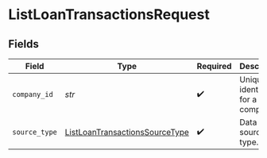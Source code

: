# ListLoanTransactionsRequest


## Fields

| Field                                                                                       | Type                                                                                        | Required                                                                                    | Description                                                                                 | Example                                                                                     |
| ------------------------------------------------------------------------------------------- | ------------------------------------------------------------------------------------------- | ------------------------------------------------------------------------------------------- | ------------------------------------------------------------------------------------------- | ------------------------------------------------------------------------------------------- |
| `company_id`                                                                                | *str*                                                                                       | :heavy_check_mark:                                                                          | Unique identifier for a company.                                                            | 8a210b68-6988-11ed-a1eb-0242ac120002                                                        |
| `source_type`                                                                               | [ListLoanTransactionsSourceType](../../models/operations/listloantransactionssourcetype.md) | :heavy_check_mark:                                                                          | Data source type.                                                                           |                                                                                             |